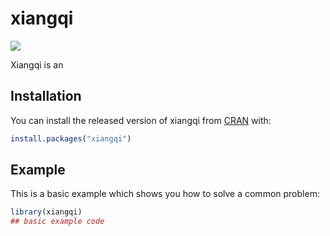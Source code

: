 
# xiangqi

<!-- badges: start -->
![](http://cranlogs-dev.r-pkg.org/badges/%3Cpackagename%3E)
<!-- badges: end -->

Xiangqi is an 

## Installation

You can install the released version of xiangqi from [CRAN](https://CRAN.R-project.org) with:

``` r
install.packages("xiangqi")
```

## Example

This is a basic example which shows you how to solve a common problem:

``` r
library(xiangqi)
## basic example code
```


